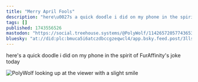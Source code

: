```yaml
---
title: "Merry April Fools"
description: "here\u0027s a quick doodle i did on my phone in the spirit of FurAffinity\u0027s joke today\r \r ![PolyWolf looking up at the viewer with a slight sm..."
tags: []
published: 1743556526
mastodon: "https://social.treehouse.systems/@PolyWolf/114265720577436537"
bluesky: "at://did:plc:bmuca5i6atczdbccgzeqwcl4/app.bsky.feed.post/3lls7lronpc2v"
---
```


here's a quick doodle i did on my phone in the spirit of FurAffinity's joke today

![PolyWolf looking up at the viewer with a slight smile](<https://static.wolfgirl.dev/polywolf/blog/0195f40f-36a5-7cc2-8567-3c5443715590/IMG_9301.png> "despite it all, she is happy")
